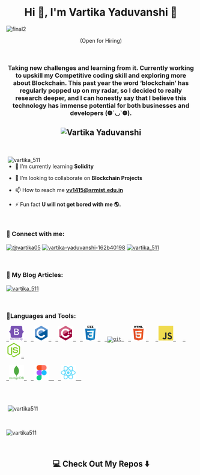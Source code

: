<h1 align="center">Hi 👋, I'm Vartika Yaduvanshi 👩</h1>

![final2](https://user-images.githubusercontent.com/73403577/155861545-fcc4d226-0889-4432-8d9d-13ad8eb45fdb.jpeg)
<p align="center"> (Open for Hiring)</p>
<br>

<h3 align="center">Taking new challenges and learning from it. Currently working to upskill my Competitive coding skill and exploring more about Blockchain. This past year the word ‘blockchain’ has regularly popped up on my radar, so I decided to really research deeper, and I can honestly say that I believe this technology has immense potential for both businesses and developers (❁´◡`❁).</h3>

<h2><p align="center"> <img src="https://komarev.com/ghpvc/?username=Vartika511&label=Profile%20views&color=6805D3&style=flat" alt="Vartika Yaduvanshi" /> </p></h2>

<br>

<a href="#" ><img align="right" height="auto" src="https://media.giphy.com/media/L1R1tvI9svkIWwpVYr/giphy.gif" alt="vartika_511" height="100%" width="500px" /></a>


- 🌱 I’m currently learning **Solidity**

- 👯 I’m looking to collaborate on **Blockchain Projects**

- 📫 How to reach me **vv1415@srmist.edu.in**

- ⚡ Fun fact **U will not get bored with me 🌎.**

<br>

<h3 align="left">🎁 Connect with me:</h3>
<p align="left">
<a href="https://twitter.com/@vartika05" target="blank"><img align="center" src="https://raw.githubusercontent.com/rahuldkjain/github-profile-readme-generator/master/src/images/icons/Social/twitter.svg" alt="@vartika05" height="30" width="40" /></a>
<a href="https://linkedin.com/in/vartika-yaduvanshi-162b40198" target="blank"><img align="center" src="https://raw.githubusercontent.com/rahuldkjain/github-profile-readme-generator/master/src/images/icons/Social/linked-in-alt.svg" alt="vartika-yaduvanshi-162b40198" height="30" width="40" /></a>
<a href="https://instagram.com/vartika_511" target="blank"><img align="center" src="https://raw.githubusercontent.com/rahuldkjain/github-profile-readme-generator/master/src/images/icons/Social/instagram.svg" alt="vartika_511" height="30" width="40" /></a>
</p>
<br>

<h3 align="left">💬 My Blog Articles:</h3>

 <a href="https://medium.com/@vartikayaduvanshi511" target="blank"><img align="center" src="https://raw.githubusercontent.com/rahuldkjain/github-profile-readme-generator/master/src/images/icons/Social/medium.svg" alt="vartika_511" height="30" width="40" /></a>

<br>

<h3 align="left">💢Languages and Tools:</h3>
<p align="left"> 
 <code><a href="https://getbootstrap.com" target="_blank" rel="noreferrer"> <img src="https://raw.githubusercontent.com/devicons/devicon/master/icons/bootstrap/bootstrap-plain-wordmark.svg" alt="bootstrap" width="40" height="40"/> </a> </code>
 <code><a href="https://www.cprogramming.com/" target="_blank" rel="noreferrer"> <img src="https://raw.githubusercontent.com/devicons/devicon/master/icons/c/c-original.svg" alt="c" width="40" height="40"/> </a> </code>
 <code><a href="https://www.w3schools.com/cpp/" target="_blank" rel="noreferrer"> <img src="https://raw.githubusercontent.com/devicons/devicon/master/icons/cplusplus/cplusplus-original.svg" alt="cplusplus" width="40" height="40"/> </a> </code>
 <code><a href="https://www.w3schools.com/css/" target="_blank" rel="noreferrer"> <img src="https://raw.githubusercontent.com/devicons/devicon/master/icons/css3/css3-original-wordmark.svg" alt="css3" width="40" height="40"/> </a> </code>
 <code><a href="https://git-scm.com/" target="_blank" rel="noreferrer"> <img src="https://www.vectorlogo.zone/logos/git-scm/git-scm-icon.svg" alt="git" width="40" height="40"/> </a> </code>
 <code><a href="https://www.w3.org/html/" target="_blank" rel="noreferrer"> <img src="https://raw.githubusercontent.com/devicons/devicon/master/icons/html5/html5-original-wordmark.svg" alt="html5" width="40" height="40"/> </a> </code>
<code> <a href="https://developer.mozilla.org/en-US/docs/Web/JavaScript" target="_blank" rel="noreferrer"> <img src="https://raw.githubusercontent.com/devicons/devicon/master/icons/javascript/javascript-original.svg" alt="javascript" width="40" height="40"/> </a> </code>
<code> <a href="https://nodejs.org" target="_blank" rel="noreferrer"> <img src="https://raw.githubusercontent.com/devicons/devicon/master/icons/nodejs/nodejs-original.svg" alt="nodejs" width="40" height="40"/> </a> </code> <br> <br>
 <code><a href="https://www.mongodb.com/" target="_blank" rel="noreferrer"> <img src="https://raw.githubusercontent.com/devicons/devicon/master/icons/mongodb/mongodb-plain-wordmark.svg" alt="mongodb" width="40" height="40"/> </a> </code> 
 <code><a href="https://figma.com" target="_blank" rel="noreferrer"> <img src="https://raw.githubusercontent.com/devicons/devicon/master/icons/figma/figma-original.svg" alt="figma" width="40" height="40"/>  </a> </code>
 <code><a href="https://react.org" target="_blank" rel="noreferrer"> <img src="https://raw.githubusercontent.com/devicons/devicon/master/icons/react/react-original.svg" alt="reactjs" width="40" height="40"/>  </a> </code>

 <br> <br>

<p>&nbsp;<img align="center" src="https://github-readme-stats.vercel.app/api?username=vartika511&theme=radical" alt="vartika511" /></p>

<br>

<p><img align="center" src="https://github-readme-streak-stats.herokuapp.com/?user=vartika511&theme=radical" alt="vartika511" /></p>
<br>

<h2  align="center">💻 Check Out My Repos ⬇️ </h2>


   



